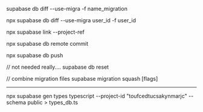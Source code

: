 supabase db diff --use-migra -f name_migration

npx supabase db diff --use-migra user_id -f user_id

npx supabase link --project-ref <project-id>

npx supabase db remote commit

npx supabase db push

// not needed really....
supabase db reset

// combine migration files
supabase migration squash [flags]

---

npx supabase gen types typescript --project-id "toufcedtucsakynmarjc" --schema public > types_db.ts
